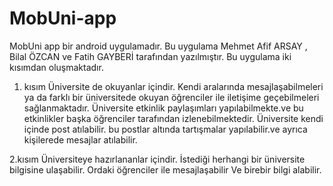 # MobUni-app
MobUni app bir android uygulamadır.
Bu uygulama Mehmet Afif ARSAY , Bilal ÖZCAN  ve Fatih GAYBERİ tarafından yazılmıştır.
Bu uygulama iki kısımdan oluşmaktadır.
1. kısım
  Üniversite de okuyanlar içindir.
   Kendi aralarında mesajlaşabilmeleri ya da farklı bir üniversitede okuyan öğrenciler ile iletişime geçebilmeleri sağlanmaktadır.
   Üniversite etkinlik paylaşımları yapılabilmekte.ve bu etkinlikler başka öğrenciler tarafından izlenebilmektedir.
   Üniversite kendi içinde post atılabilir. bu postlar altında tartışmalar yapılabilir.ve ayrıca kişilerede mesajlar atılabilir.

2.kısım
  Üniversiteye hazırlananlar içindir.
    İstediği herhangi bir üniversite bilgisine ulaşabilir.
    Ordaki öğrenciler ile mesajlaşabilir Ve birebir bilgi alabilir.
 
